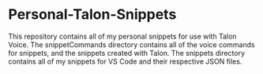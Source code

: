 # Personal-Talon-Snippets
This repository contains all of my personal snippets for use with Talon Voice.
The snippetCommands directory contains all of the voice commands for snippets, and the snippets created with Talon.
The snippets directory contains all of my snippets for VS Code and their respective JSON files.
